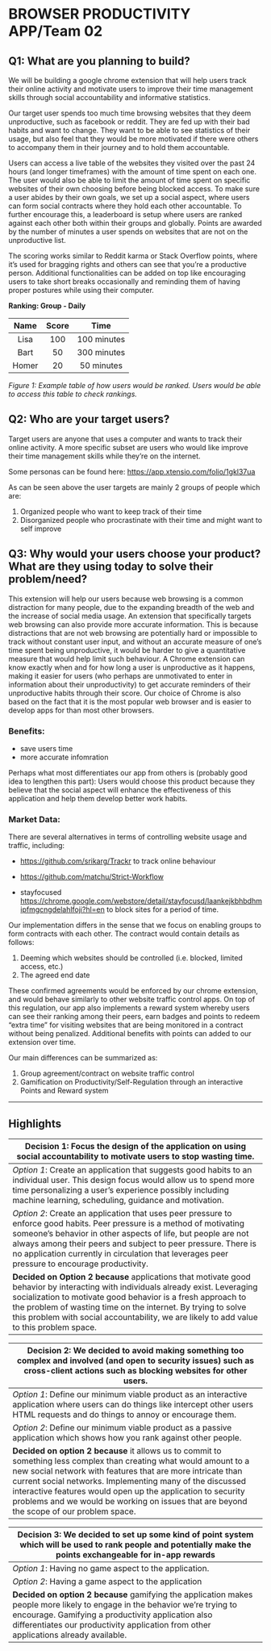 # BROWSER PRODUCTIVITY APP/Team 02

## Q1: What are you planning to build?

We will be building a google chrome extension that will help users track their online activity and motivate users to improve their time management skills through social accountability and informative statistics. 

Our target user spends too much time browsing websites that they deem unproductive, such as facebook or reddit. They are fed up with their bad habits and want to change. They want to be able to see statistics of their usage, but also feel that they would be more motivated if there were others to accompany them in their journey and to hold them accountable. 

Users can access a live table of the websites they visited over the past 24 hours (and longer timeframes) with the amount of time spent on each one. The user would also be able to limit the amount of time spent on specific websites of their own choosing before being blocked access. To make sure a user abides by their own goals, we set up a social aspect, where users can form social contracts where they hold each other accountable. To further encourage this, a leaderboard is setup where users are ranked against each other both within their groups and globally. Points are awarded by the number of minutes a user spends on websites that are not on the unproductive list.

The scoring works similar to Reddit karma or Stack Overflow points, where it’s used for bragging rights and others can see that you’re a productive person. Additional functionalities can be added on top like encouraging users to take short breaks occasionally and reminding them of having proper postures while using their computer. 

**Ranking: Group - Daily**

| Name | Score  | Time |
| :------------: | :------------: | :------------: |
| Lisa | 100  | 100 minutes |
| Bart | 50  | 300 minutes |
| Homer | 20  | 50 minutes |

*Figure 1: Example table of how users would be ranked. Users would be able to access this table to check rankings.* 


## Q2: Who are your target users?

Target users are anyone that uses a computer and wants to track their online activity. A more specific subset are users who would like improve their time management skills while they’re on the internet.

Some personas can be found here:
https://app.xtensio.com/folio/1gkl37ua 

As can be seen above the user targets are mainly 2 groups of people which are:
1. Organized people who want to keep track of their time 
2. Disorganized people who procrastinate with their time and might want to self improve



## Q3: Why would your users choose your product? What are they using today to solve their problem/need?

This extension will help our users because web browsing is a common distraction for many people, due to the expanding breadth of the web and the increase of social media usage. An extension that specifically targets web browsing can also provide more accurate information. This is because distractions that are not web browsing are potentially hard or impossible to track without constant user input, and without an accurate measure of one’s time spent being unproductive, it would be harder to give a quantitative measure that would help limit such behaviour. A Chrome extension can know exactly when and for how long a user is unproductive as it happens, making it easier for users (who perhaps are unmotivated to enter in information about their unproductivity) to get accurate reminders of their unproductive habits through their score. Our choice of Chrome is also based on the fact that it is the most popular web browser and is easier to develop apps for than most other browsers.

### Benefits:
* save users time
* more accurate infomration

Perhaps what most differentiates our app from others is (probably good idea to lengthen this part):
Users would choose this product because they believe that the social aspect will enhance the effectiveness of this application and help them develop better work habits.

### Market Data:

There are several alternatives in terms of controlling website usage and traffic, including:

* https://github.com/srikarg/Trackr to track online behaviour

* https://github.com/matchu/Strict-Workflow 

* stayfocused https://chrome.google.com/webstore/detail/stayfocusd/laankejkbhbdhmipfmgcngdelahlfoji?hl=en to block sites for a period of time. 

Our implementation differs in the sense that we focus on enabling groups to form contracts with each other. The contract would contain details as follows:
1. Deeming which websites should be controlled (i.e. blocked, limited access, etc.)
2. The agreed end date

These confirmed agreements would be enforced by our chrome extension, and would behave similarly to other website traffic control apps. On top of this regulation, our app also implements a reward system whereby users can see their ranking among their peers, earn badges and points to redeem “extra time” for visiting websites that are being monitored in a contract without being penalized. Additional benefits with points can added to our extension over time.

Our main differences can be summarized as:
1. Group agreement/contract on website traffic control
2. Gamification on Productivity/Self-Regulation through an interactive Points and Reward system


----

## Highlights

|Decision 1: Focus the design of the application on using social accountability to motivate users to stop wasting time.|
|-------|
|*Option 1*: Create an application that suggests good habits to an individual user. This design focus would allow us to spend more time personalizing a user’s experience possibly including machine learning, scheduling, guidance and motivation.|
|*Option 2*: Create an application that uses peer pressure to enforce good habits. Peer pressure is a method of motivating someone’s behavior in other aspects of life, but people are not always among their peers and subject to peer pressure. There is no application currently in circulation that leverages peer pressure to encourage productivity.|
|**Decided on Option 2 because** applications that motivate good behavior by interacting with individuals already exist. Leveraging socialization to motivate good behavior is a fresh approach to the problem of wasting time on the internet. By trying to solve this problem with social accountability, we are likely to add value to this problem space.|
 
|Decision 2: We decided to avoid making something too complex and involved (and open to security issues) such as cross-client actions such as blocking websites for other users.|
|-------|
|*Option 1*: Define our minimum viable product as an interactive application where users can do things like intercept other users HTML requests and do things to annoy or encourage them.|
|*Option 2*: Define our minimum viable product as a passive application which shows how you rank against other people.|
|**Decided on option 2 because** it allows us to commit to something less complex than creating what would amount to a new social network with features that are more intricate than current social networks. Implementing many of the discussed interactive features would open up the application to security problems and we would be working on issues that are beyond the scope of our problem space.|

|Decision 3: We decided to set up some kind of point system which will be used to rank people and potentially make the points exchangeable for in-app rewards|
|-------|
|*Option 1*: Having no game aspect to the application.|
|*Option 2*: Having a game aspect to the application|
|**Decided on option 2 because** gamifying the application makes people more likely to engage in the behavior we’re trying to encourage. Gamifying a productivity application also differentiates our productivity application from other applications already available.|
